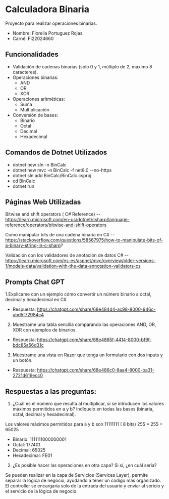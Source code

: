 # Calculadora Binaria

Proyecto para realizar operaciones binarias.

- Nombre: Fiorella Portuguez Rojas
- Carné: FI22024660

## Funcionalidades
- Validación de cadenas binarias (solo 0 y 1, múltiplo de 2, máximo 8 caracteres).
- Operaciones binarias:
  - AND
  - OR
  - XOR
- Operaciones aritméticas:
  - Suma
  - Multiplicación
- Conversión de bases:
  - Binario
  - Octal
  - Decimal
  - Hexadecimal

## Comandos de Dotnet Utilizados

- dotnet new sln -n BinCalc
- dotnet new mvc -n BinCalc -f net8.0 --no-https
- dotnet sln add BinCalc/BinCalc.csproj
- cd BinCalc
- dotnet run

## Páginas Web Utilizadas
Bitwise and shift operators ( C# Reference) -- https://learn.microsoft.com/en-us/dotnet/csharp/language-reference/operators/bitwise-and-shift-operators

Como manipular bits de una cadena binaria en C# -- https://stackoverflow.com/questions/58567975/how-to-manipulate-bits-of-a-binary-string-in-c-sharp?

Validación con los validadores de anotación de datos C# -- https://learn.microsoft.com/es-es/aspnet/mvc/overview/older-versions-1/models-data/validation-with-the-data-annotation-validators-cs

## Prompts Chat GPT

1.Explícame con un ejemplo cómo convertir un número binario a octal, decimal y hexadecimal en C#

- Respuesta: https://chatgpt.com/share/68e484d4-ac98-8000-946c-abd5f72984c4

2. Muestrame una tabla sencilla comparando las operaciones AND, OR, XOR con ejemplos de binarios.
- Respuesta: https://chatgpt.com/share/68e4865f-4414-8000-bf9f-bdc85a56d31c

3. Muéstrame una vista en Razor que tenga un formulario con dos inputs y un botón.

- Respuesta: https://chatgpt.com/share/68e486c0-8aa4-8000-ba31-2721d619ecc0

## Respuestas a las preguntas: 

1. ¿Cuál es el número que resulta al multiplicar, si se introducen los valores máximos permitidos en a y b? Indíquelo en todas las bases (binaria, octal, decimal y hexadecimal).

Los valores máximos permitidos para a y b son 11111111 ( 8 bits) 255 * 255 = 65025

- Binario: 1111111000000001
- Octal: 177401
- Decimal: 65025
- Hexadecimal: FE01

2. ¿Es posible hacer las operaciones en otra capa? Si sí, ¿en cuál sería?

Se pueden realizar en la capa de Servicios (Services Layer), permite separar la lógica de negocio, ayudando a tener un código más organizado. El controller se encargaría solo de la entrada del usuario y enviar al sericio y el servicio de la lógica de negocio. 
